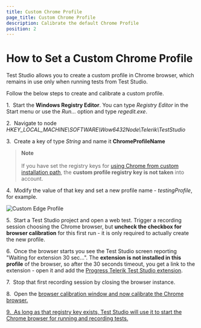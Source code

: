 ```yaml
---
title: Custom Chrome Profile
page_title: Custom Chrome Profile
description: Calibrate the default Chrome Profile
position: 2
---
```

# How to Set a Custom Chrome Profile

Test Studio allows you to create a custom profile in Chrome browser, which remains in use only when running tests from Test Studio.

Follow the below steps to create and calibrate a custom profile.

1.&nbsp; Start the __Windows Registry Editor__.
    You can type _Registry Editor_ in the Start menu or use the  _Run..._ option and type *regedit.exe*.

2.&nbsp; Navigate to node *HKEY_LOCAL_MACHINE\SOFTWARE\Wow6432Node\Telerik\TestStudio*

3.&nbsp; Create a key of type *String* and name it **ChromeProfileName**

> **Note**
> <br>
> <br>
> If you have set the registry keys for <a href="/knowledge-base/browsers-kb/custom-chrome-path" target="_blank">using Chrome from custom installation path</a>, the __custom profile registry key is not taken__ into account.

4.&nbsp; Modify the value of that key and set a new profile name - _testingProfile_, for example.

![Custom Edge Profile][1]

5.&nbsp; Start a Test Studio project and open a web test. Trigger a recording session choosing the Chrome browser, but __uncheck the checkbox for browser calibration__ for this first run - it is only required to actually create the new profile.

6.&nbsp; Once the browser starts you see the Test Studio screen reporting "Waiting for extension 30 sec...". The __extension is not installed in this profile__ of the browser, so after the 30 seconds timeout, you get a link to the extension - open it and add the <a href="https://chrome.google.com/webstore/detail/progress-telerik-test-stu/gegcllkonmciadpdldechnepmjildoan" target="_blank">Progress Telerik Test Studio extension</a>.  

7.&nbsp; Stop that first recording session by closing the browser instance.

8.&nbsp; Open the <a href="/automated-tests/test-execution/quick-run-browsers#calibrate-browsers" target="_blank">browser calibration window and now calibrate the Chrome browser.

9.&nbsp; As long as that registry key exists, Test Studio will use it to start the Chrome browser for running and recording tests.

[1]: /img/knowledge-base/browsers-kb/custom-chrome-profile/fig1.png
